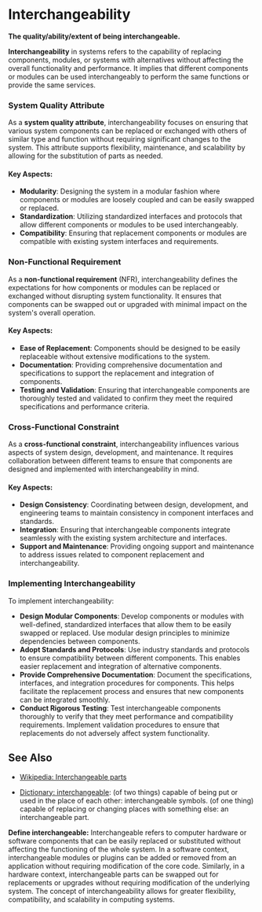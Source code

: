 # Interchangeability

**The quality/ability/extent of being interchangeable.**

<span data-chatgpt-prompt="interchangeability + template">

**Interchangeability** in systems refers to the capability of replacing components, modules, or systems with alternatives without affecting the overall functionality and performance. It implies that different components or modules can be used interchangeably to perform the same functions or provide the same services.

### System Quality Attribute

As a **system quality attribute**, interchangeability focuses on ensuring that various system components can be replaced or exchanged with others of similar type and function without requiring significant changes to the system. This attribute supports flexibility, maintenance, and scalability by allowing for the substitution of parts as needed.

#### Key Aspects:
- **Modularity**: Designing the system in a modular fashion where components or modules are loosely coupled and can be easily swapped or replaced.
- **Standardization**: Utilizing standardized interfaces and protocols that allow different components or modules to be used interchangeably.
- **Compatibility**: Ensuring that replacement components or modules are compatible with existing system interfaces and requirements.

### Non-Functional Requirement

As a **non-functional requirement** (NFR), interchangeability defines the expectations for how components or modules can be replaced or exchanged without disrupting system functionality. It ensures that components can be swapped out or upgraded with minimal impact on the system's overall operation.

#### Key Aspects:
- **Ease of Replacement**: Components should be designed to be easily replaceable without extensive modifications to the system.
- **Documentation**: Providing comprehensive documentation and specifications to support the replacement and integration of components.
- **Testing and Validation**: Ensuring that interchangeable components are thoroughly tested and validated to confirm they meet the required specifications and performance criteria.

### Cross-Functional Constraint

As a **cross-functional constraint**, interchangeability influences various aspects of system design, development, and maintenance. It requires collaboration between different teams to ensure that components are designed and implemented with interchangeability in mind.

#### Key Aspects:
- **Design Consistency**: Coordinating between design, development, and engineering teams to maintain consistency in component interfaces and standards.
- **Integration**: Ensuring that interchangeable components integrate seamlessly with the existing system architecture and interfaces.
- **Support and Maintenance**: Providing ongoing support and maintenance to address issues related to component replacement and interchangeability.

### Implementing Interchangeability

To implement interchangeability:
- **Design Modular Components**: Develop components or modules with well-defined, standardized interfaces that allow them to be easily swapped or replaced. Use modular design principles to minimize dependencies between components.
- **Adopt Standards and Protocols**: Use industry standards and protocols to ensure compatibility between different components. This enables easier replacement and integration of alternative components.
- **Provide Comprehensive Documentation**: Document the specifications, interfaces, and integration procedures for components. This helps facilitate the replacement process and ensures that new components can be integrated smoothly.
- **Conduct Rigorous Testing**: Test interchangeable components thoroughly to verify that they meet performance and compatibility requirements. Implement validation procedures to ensure that replacements do not adversely affect system functionality.

</span>

## See Also

* [Wikipedia: Interchangeable parts](https://wikipedia.org/wiki/Interchangeable_parts)

* [Dictionary: interchangeable](https://www.dictionary.com/browse/interchangeable): (of two things) capable of being put or used in the place of each other: interchangeable symbols.
(of one thing) capable of replacing or changing places with something else: an interchangeable part.

**Define interchangeable:** <span data-chatgpt-prompt="define interchangeable (computers and software)">Interchangeable refers to computer hardware or software components that can be easily replaced or substituted without affecting the functioning of the whole system. In a software context, interchangeable modules or plugins can be added or removed from an application without requiring modification of the core code. Similarly, in a hardware context, interchangeable parts can be swapped out for replacements or upgrades without requiring modification of the underlying system. The concept of interchangeability allows for greater flexibility, compatibility, and scalability in computing systems.</span>
